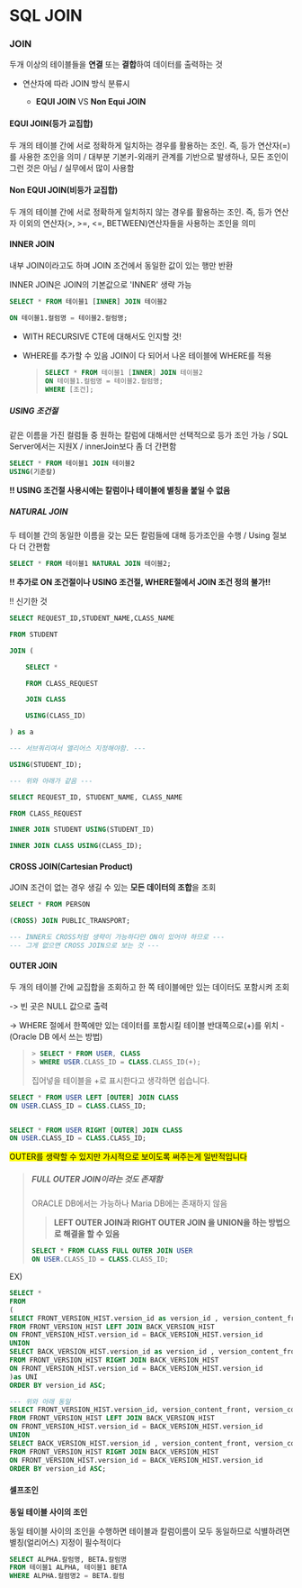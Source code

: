# SQL JOIN

### 

### JOIN

두개 이상의 테이블들을 **연결** 또는 **결합**하여 데이터를 출력하는 것

- 연산자에 따라 JOIN 방식 분류시
  
  - **EQUI JOIN** VS **Non Equi JOIN**

#### EQUI JOIN(등가 교집합)

두 개의 테이블 간에 서로 정확하게 일치하는 경우를 활용하는 조인. 즉, 등가 연산자(=)를 사용한 조인을 의미 / 대부분 기본키-외래키 관계를 기반으로 발생하나, 모든 조인이 그런 것은 아님 / 실무에서 많이 사용함

#### Non EQUI JOIN(비등가 교집합)

두 개의 테이블 간에 서로 정확하게 일치하지 않는 경우를 활용하는 조인. 즉, 등가 연산자 이외의 연산자(>, >=, <=, BETWEEN)연산자들을 사용하는 조인을 의미

#### INNER JOIN

내부 JOIN이라고도 하며 JOIN 조건에서 동일한 값이 있는 행만 반환

INNER JOIN은 JOIN의 기본값으로 'INNER' 생략 가능

```sql
SELECT * FROM 테이블1 [INNER] JOIN 테이블2

ON 테이블1.컬럼명 = 테이블2.컬럼명;
```

* WITH RECURSIVE CTE에 대해서도 인지할 것!
- WHERE를 추가할 수 있음 JOIN이 다 되어서 나온 테이블에 WHERE를 적용
  
  > ```sql
  > SELECT * FROM 테이블1 [INNER] JOIN 테이블2
  > ON 테이블1.컬럼명 = 테이블2.컬럼명;
  > WHERE [조건];
  > ```

##### USING 조건절

같은 이름을 가진 컬럼들 중 원하는 칼럼에 대해서만 선택적으로 등가 조인 가능 / SQL Server에서는 지원X / innerJoin보다 좀 더 간편함

```sql
SELECT * FROM 테이블1 JOIN 테이블2
USING(기준칼)
```

**!! USING 조건절 사용시에는 칼럼이나 테이블에 별칭을 붙일 수 없음**

##### NATURAL JOIN

두 테이블 간의 동일한 이름을 갖는 모든 칼럼들에 대해 등가조인을 수행 / Using 절보다 더 간편함

```sql
SELECT * FROM 테이블1 NATURAL JOIN 테이블2;
```

**!! 추가로 ON 조건절이나 USING 조건절, WHERE절에서 JOIN 조건 정의 불가!!**

!! 신기한 것

```sql
SELECT REQUEST_ID,STUDENT_NAME,CLASS_NAME

FROM STUDENT

JOIN (

    SELECT *

    FROM CLASS_REQUEST

    JOIN CLASS

    USING(CLASS_ID)

) as a

--- 서브쿼리여서 앨리어스 지정해야함. ---

USING(STUDENT_ID);

--- 위와 아래가 같음 ---

SELECT REQUEST_ID, STUDENT_NAME, CLASS_NAME

FROM CLASS_REQUEST

INNER JOIN STUDENT USING(STUDENT_ID)

INNER JOIN CLASS USING(CLASS_ID);
```



#### CROSS JOIN(Cartesian Product)

JOIN 조건이 없는 경우 생길 수 있는 **모든 데이터의 조합**을 조회

```sql
SELECT * FROM PERSON

(CROSS) JOIN PUBLIC_TRANSPORT;

--- INNER도 CROSS처럼 생략이 가능하다만 ON이 있어야 하므로 ---
--- 그게 없으면 CROSS JOIN으로 보는 것 ---
```



#### OUTER JOIN

두 개의 테이블 간에 교집합을 조회하고 한 쪽 테이블에만 있는 데이터도 포함시켜 조회

-> 빈 곳은 NULL 값으로 출력

-> WHERE 절에서 한쪽에만 있는 데이터를 포함시킬 테이블 반대쪽으로(+)를 위치 - (Oracle DB 에서 쓰는 방법) 

> ```sql
> > SELECT * FROM USER, CLASS
> > WHERE USER.CLASS_ID = CLASS.CLASS_ID(+);
> ```
> 
> 집어넣을 테이블을 +로 표시한다고 생각하면 쉽습니다.



```sql
SELECT * FROM USER LEFT [OUTER] JOIN CLASS
ON USER.CLASS_ID = CLASS.CLASS_ID;


SELECT * FROM USER RIGHT [OUTER] JOIN CLASS
ON USER.CLASS_ID = CLASS.CLASS_ID;
```

<mark>OUTER를 생략할 수 있지만 가시적으로 보이도록 써주는게 일반적입니다</mark>

> ##### FULL OUTER JOIN이라는 것도 존재함
> 
> ORACLE DB에서는 가능하나 Maria DB에는 존재하지 않음
> 
> >  **LEFT OUTER JOIN과 RIGHT OUTER JOIN 을 UNION을 하는 방법으로 해결을 할 수 있음**
> 
> ```sql
> SELECT * FROM CLASS FULL OUTER JOIN USER
> ON USER.CLASS_ID = CLASS.CLASS_ID;
> ```



EX)

```sql
SELECT *
FROM 
(
SELECT FRONT_VERSION_HIST.version_id as version_id , version_content_front, version_content_back
FROM FRONT_VERSION_HIST LEFT JOIN BACK_VERSION_HIST
ON FRONT_VERSION_HIST.version_id = BACK_VERSION_HIST.version_id
UNION
SELECT BACK_VERSION_HIST.version_id as version_id , version_content_front, version_content_back
FROM FRONT_VERSION_HIST RIGHT JOIN BACK_VERSION_HIST
ON FRONT_VERSION_HIST.version_id = BACK_VERSION_HIST.version_id
)as UNI
ORDER BY version_id ASC;

--- 위와 아래 동일
SELECT FRONT_VERSION_HIST.version_id, version_content_front, version_content_back
FROM FRONT_VERSION_HIST LEFT JOIN BACK_VERSION_HIST
ON FRONT_VERSION_HIST.version_id = BACK_VERSION_HIST.version_id
UNION
SELECT BACK_VERSION_HIST.version_id , version_content_front, version_content_back
FROM FRONT_VERSION_HIST RIGHT JOIN BACK_VERSION_HIST
ON FRONT_VERSION_HIST.version_id = BACK_VERSION_HIST.version_id
ORDER BY version_id ASC;
```



#### 셀프조인

**동일 테이블 사이의 조인**

동일 테이블 사이의 조인을 수행하면 테이블과 칼럼이름이 모두 동일하므로 식별하려면 별칭(얼리어스) 지정이 필수적이다



```sql
SELECT ALPHA.칼럼명, BETA.칼럼명
FROM 테이블1 ALPHA, 테이블1 BETA
WHERE ALPHA.컬렴명2 = BETA.컬럼
```
